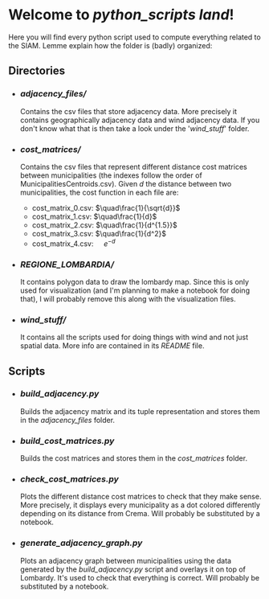 # Welcome to *python_scripts land*!

Here you will find every python script used to compute everything related to the SIAM. Lemme explain how the folder is (badly) organized:

## Directories

- ### _adjacency_files/_
   Contains the csv files that store adjacency data. More precisely it contains geographically adjacency data and wind adjacency data. If you don't know what that is then take a look under the '_wind_stuff_' folder.
- ### _cost_matrices/_
    Contains the csv files that represent different distance cost matrices between municipalities (the indexes follow the order of MunicipalitiesCentroids.csv). Given $d$ the distance between two municipalities, the cost function in each file are:

  - cost_matrix_0.csv: $\quad\frac{1}{\sqrt{d}}$
  - cost_matrix_1.csv: $\quad\frac{1}{d}$
  - cost_matrix_2.csv: $\quad\frac{1}{d^{1.5}}$
  - cost_matrix_3.csv: $\quad\frac{1}{d^2}$
  - cost_matrix_4.csv: $\quad e^{-d}$
- ### _REGIONE_LOMBARDIA/_
    It contains polygon data to draw the lombardy map. Since this is only used for visualization (and I'm planning to make a notebook for doing that), I will probably remove this along with the visualization files.
- ### _wind_stuff/_
    It contains all the scripts used for doing things with wind and not just spatial data. More info are contained in its _README_ file.

## Scripts

- ### _build_adjacency.py_
    Builds the adjacency matrix and its tuple representation and stores them in the _adjacency_files_ folder.

- ### _build_cost_matrices.py_
    Builds the cost matrices and stores them in the _cost_matrices_ folder.

- ### _check_cost_matrices.py_
    Plots the different distance cost matrices to check that they make sense. More precisely, it displays every municipality as a dot colored differently depending on its distance from Crema. Will probably be substituted by a notebook.

- ### _generate_adjacency_graph.py_
    Plots an adjacency graph between municipalities using the data generated by the _build_adjacency.py_ script and overlays it on top of Lombardy. It's used to check that everything is correct.
    Will probably be substituted by a notebook.
